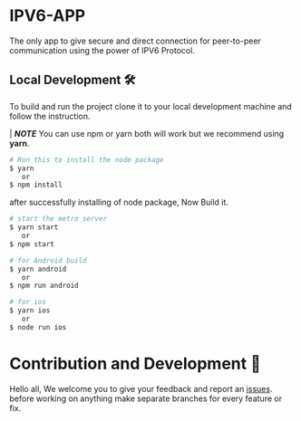 # IPV6-APP 

The only app to give secure and direct connection for peer-to-peer communication using the power of IPV6 Protocol. 

## Local Development 🛠️
To build and run the project clone it to your local development machine and follow the instruction. 

| ***NOTE*** You can use npm or yarn both will work but we recommend using **yarn**.

```bash
# Run this to install the node package
$ yarn
   or
$ npm install
```

after successfully installing of node package, Now Build it.
```bash
# start the metro server
$ yarn start
   or
$ npm start

# for Android build
$ yarn android
   or
$ npm run android

# for ios
$ yarn ios
   or
$ node run ios
```

# Contribution and Development 🤝
Hello all, We welcome you to give your feedback and report an [issues](https://github.com/IPV6P2P/IPV6P2PAPP/issues).
before working on anything make separate branches for every feature or fix.
